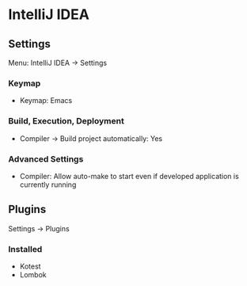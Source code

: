 # IntelliJ IDEA

## Settings

Menu: IntelliJ IDEA -> Settings

### Keymap

- Keymap: Emacs

### Build, Execution, Deployment

- Compiler -> Build project automatically: Yes

### Advanced Settings

- Compiler: Allow auto-make to start even if developed application is currently running

## Plugins

Settings -> Plugins

### Installed

- Kotest
- Lombok
